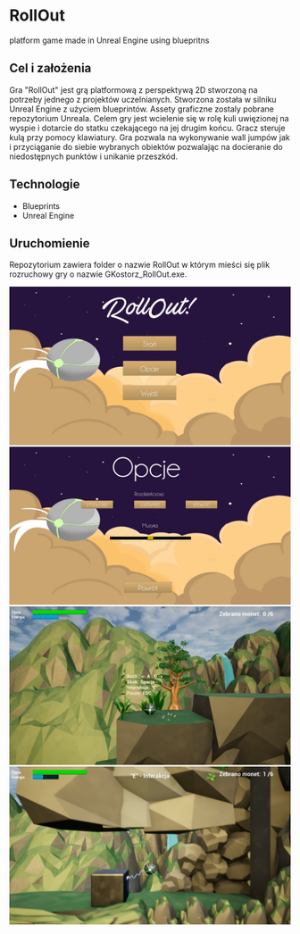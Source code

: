 # RollOut
platform game made in Unreal Engine using bluepritns

## Cel i założenia
Gra "RollOut" jest grą platformową z perspektywą 2D stworzoną na potrzeby jednego z projektów uczelnianych. Stworzona została w silniku Unreal Engine z użyciem blueprintów. Assety graficzne zostaly pobrane repozytorium Unreala.
Celem gry jest wcielenie się w rolę kuli uwięzionej na wyspie i dotarcie do statku czekającego na jej drugim końcu. Gracz steruje kulą przy pomocy klawiatury. Gra pozwala na wykonywanie wall jumpów jak i przyciąganie do siebie wybranych obiektów pozwalając na docieranie do niedostępnych punktów i unikanie przeszkód.

## Technologie
* Blueprints
* Unreal Engine

## Uruchomienie
Repozytorium zawiera folder o nazwie RollOut w którym mieści się plik rozruchowy gry o nazwie GKostorz_RollOut.exe.


![screen1](/Screens/menu1.jpg)
![screen2](/Screens/menu2.jpg)
![screen3](/Screens/gra_poczatek.jpg)
![screen4](/Screens/gra_przyciaganie.jpg)
